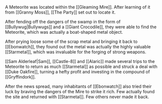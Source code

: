 A Meteorite was located within the [[Gleaming Mire]]. After learning of it from [[Granny Moss]], [[The Party]] set out to locate it.

After fending off the dangers of the swamp in the form of [[Bullywug|Bullywugs]] and a [[Giant Crocodile]], they were able to find the Meteorite, which was actually a boat-shaped metal object.

After prying loose some of the scrap metal and bringing it back to [[Ebonwatch]], they found out the metal was actually the highly valuable [[Starmetal]], which was invaluable for the forging of strong weapons.

[[Sam Alderleaf|Sam]], [[Castle-8]] and [[Alaric]] made several trips to the Meteorite to return as much [[Starmetal]] as possible and struck a deal with [[Duke Oakfire]], turning a hefty profit and investing in the compound of [[Gryffindork]].

After the news spread, many inhabitants of [[Ebonwatch]] also tried their luck by braving the dangers of the Mire to strike it rich. Few actually found the site and returned with [[Starmetal]]. Few others never made it back.

